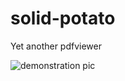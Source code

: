 # solid-potato
Yet another pdfviewer 

![demonstration pic](https://github.com/srbhp/solid-potato/raw/master/solid-potato.png)
